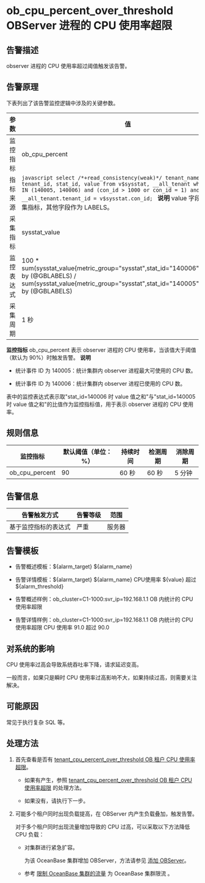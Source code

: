 ob_cpu_percent_over_threshold OBServer 进程的 CPU 使用率超限
=========================================================================



**告警描述**
-----------------------------

observer 进程的 CPU 使用率超过阈值触发该告警。

告警原理
-------------------------

下表列出了该告警监控逻辑中涉及的关键参数。


|  参数   |                                                                                                                                                              值                                                                                                                                                               |
|-------|------------------------------------------------------------------------------------------------------------------------------------------------------------------------------------------------------------------------------------------------------------------------------------------------------------------------------|
| 监控指标  | ob_cpu_percent                                                                                                                                                                                                                                                                                                               |
| 指标来源  | ```javascript select /*+read_consistency(weak)*/ tenant_name, tenant_id, stat_id, value from v$sysstat, __all_tenant where stat_id IN (140005, 140006) and (con_id > 1000 or con_id = 1) and __all_tenant.tenant_id = v$sysstat.con_id; ```  **说明**  value 字段值将赋给采集指标，其他字段作为 LABELS。 |
| 采集指标  | sysstat_value                                                                                                                                                                                                                                                                                                                |
| 监控表达式 | 100 \* sum(sysstat_value{metric_group="sysstat",stat_id="140006",@LABELS}) by (@GBLABELS) / sum(sysstat_value{metric_group="sysstat",stat_id="140005",@LABELS}) by (@GBLABELS)                                                                                                                                               |
| 采集周期  | 1 秒                                                                                                                                                                                                                                                                                                                          |



**监控指标** ob_cpu_percent 表示 observer 进程的 CPU 使用率，当该值大于阈值（默认为 90%）时触发告警。
**说明**



* 统计事件 ID 为 140005：统计集群内 observer 进程最大可使用的 CPU 数。



* 统计事件 ID 为 140006：统计集群内 observer 进程已使用的 CPU 数。






表中的监控表达式表示取"stat_id=140006 时 value 值之和"与"stat_id=140005 时 value 值之和"的比值作为监控指标值，用于表示 observer 进程的 CPU 使用率。

**规则信息**
-----------------------------



|      监控指标      | 默认阈值（单位：%） | 持续时间 | 检测周期 | 消除周期 |
|----------------|------------|------|------|------|
| ob_cpu_percent | 90         | 60 秒 | 60 秒 | 5 分钟 |



**告警信息**
-----------------------------



|   告警触发方式   | 告警等级 | 范围  |
|------------|------|-----|
| 基于监控指标的表达式 | 严重   | 服务器 |



**告警模板**
-----------------------------

* 告警概述模板：\${alarm_target} ${alarm_name}



* 告警详情模板：\${alarm_target} \${alarm_name} CPU使用率 \${value} 超过 ${alarm_threshold}



* 告警概述样例：ob_cluster=C1-1000:svr_ip=192.168.1.1 OB 内统计的 CPU 使用率超限



* 告警详情样例：ob_cluster=C1-1000:svr_ip=192.168.1.1 OB 内统计的 CPU 使用率超限 CPU 使用率 91.0 超过 90.0






**对系统的影响**
-------------------------------

CPU 使用率过高会导致系统吞吐率下降，请求延迟变高。

一般而言，如果只是瞬时 CPU 使用率过高影响不大，如果持续过高，则需要关注解决。

**可能原因**
-----------------------------

常见于执行复杂 SQL 等。

处理方法
-------------------------

1. 首先查看是否有 [tenant_cpu_percent_over_threshold OB 租户 CPU 使用率超限](2.ob-alert/35.the-cpu-usage-of-a-tenant_cpu_percent_over_threshold-ob-tenant-exceeds-the.md)。

   * 如果有产生，参照 [tenant_cpu_percent_over_threshold OB 租户 CPU 使用率超限](2.ob-alert/35.the-cpu-usage-of-a-tenant_cpu_percent_over_threshold-ob-tenant-exceeds-the.md) 的处理方法。



   * 如果没有，请执行下一步。






2. 可能多个租户同时出现负载提高，在 OBServer 内产生负载叠加，触发告警。

   对于多个租户同时出现流量增加导致的 CPU 过高，可以采取以下方法降低 CPU 负载：
   * 对集群进行紧急扩容。

     为该 OceanBase 集群增加 OBServer，方法请参见 [添加 OBServer](3.ob-cloud-platform/4.manage-clusters/3.basic-operations/8.manage-the-observer-cluster/1.cluster-add-observer.md)。


   * 参考 [限制 OceanBase 集群的流量](4.alarm-appendix/5.limit-the-inbound-traffic-of-the-oceanbase-cluster.md) 为 OceanBase 集群限流 。








